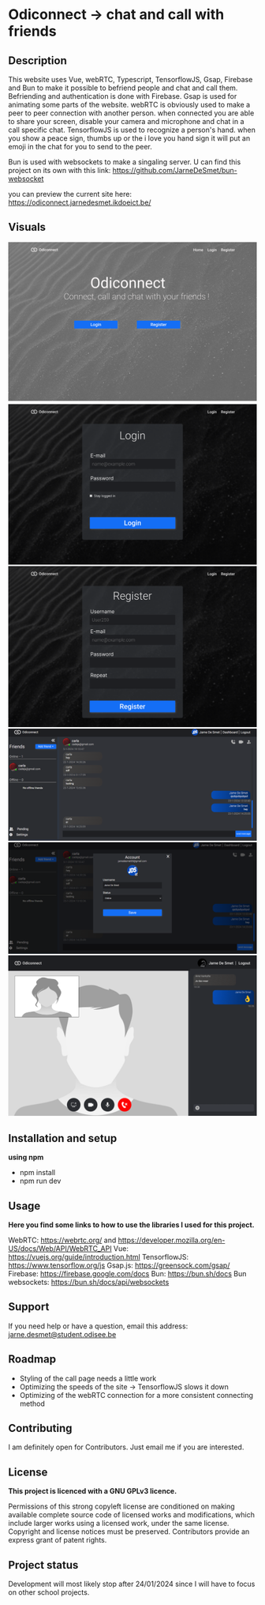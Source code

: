 # Odiconnect -> chat and call with friends

## Description

This website uses Vue, webRTC, Typescript, TensorflowJS, Gsap, Firebase and Bun to make it possible to befriend people and chat and call them.
Befriending and authentication is done with Firebase. Gsap is used for animating some parts of the website. webRTC is obviously used to make a peer to peer connection 
with another person. when connected you are able to share your screen, disable your camera and microphone and chat in a call specific chat. TensorflowJS is used to recognize a person's hand. 
when you show a peace sign, thumbs up or the i love you hand sign it will put an emoji in the chat for you to send to the peer. 

Bun is used with websockets to make a singaling server. U can find this project on its own with this link: https://github.com/JarneDeSmet/bun-websocket

you can preview the current site here: https://odiconnect.jarnedesmet.ikdoeict.be/

## Visuals

![](Screenshots/landing.png)
![](Screenshots/login.png)
![](Screenshots/register.png)
![](Screenshots/chat.png)
![](Screenshots/profile.png)
![](Screenshots/call.png)

## Installation and setup

**using npm**

- npm install
- npm run dev

## Usage

**Here you find some links to how to use the libraries I used for this project.**

WebRTC: https://webrtc.org/ and https://developer.mozilla.org/en-US/docs/Web/API/WebRTC_API
Vue: https://vuejs.org/guide/introduction.html
TensorflowJS: https://www.tensorflow.org/js
Gsap.js: https://greensock.com/gsap/
Firebase: https://firebase.google.com/docs
Bun: https://bun.sh/docs
Bun websockets: https://bun.sh/docs/api/websockets


## Support

If you need help or have a question, email this address: jarne.desmet@student.odisee.be

## Roadmap

- Styling of the call page needs a little work
- Optimizing the speeds of the site -> TensorflowJS slows it down
- Optimizing of the webRTC connection for a more consistent connecting method

## Contributing

I am definitely open for Contributors. Just email me if you are interested.

## License

**This project is licenced with a GNU GPLv3 licence.**

Permissions of this strong copyleft license are conditioned on making available complete source code of licensed works
and modifications, which include larger works using a licensed work, under the same license. Copyright and license
notices must be preserved. Contributors provide an express grant of patent rights.

## Project status

Development will most likely stop after 24/01/2024 since I will have to focus on other school projects.
